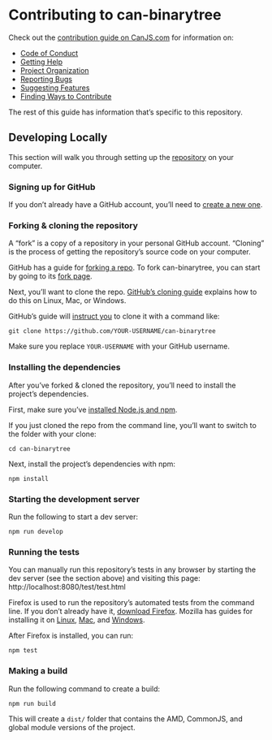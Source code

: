 # Contributing to can-binarytree

Check out the [contribution guide on CanJS.com](https://canjs.com/doc/guides/contribute.html) for information on:

- [Code of Conduct](https://canjs.com/doc/guides/contribute.html#CodeofConduct)
- [Getting Help](https://canjs.com/doc/guides/contribute.html#GettingHelp)
- [Project Organization](https://canjs.com/doc/guides/contributing/project-organization.html)
- [Reporting Bugs](https://canjs.com/doc/guides/contributing/bug-report.html)
- [Suggesting Features](https://canjs.com/doc/guides/contributing/feature-suggestion.html)
- [Finding Ways to Contribute](https://canjs.com/doc/guides/contributing/finding-ways-to-contribute.html)

The rest of this guide has information that’s specific to this repository.

## Developing Locally

This section will walk you through setting up the [repository](https://github.com/canjs/can-binarytree) on your computer.

### Signing up for GitHub

If you don’t already have a GitHub account, you’ll need to [create a new one](https://help.github.com/articles/signing-up-for-a-new-github-account/).

### Forking & cloning the repository

A “fork” is a copy of a repository in your personal GitHub account. “Cloning” is the process of getting the repository’s source code on your computer.

GitHub has a guide for [forking a repo](https://help.github.com/articles/fork-a-repo/). To fork can-binarytree, you can start by going to its [fork page](https://github.com/canjs/can-binarytree/fork).

Next, you’ll want to clone the repo. [GitHub’s cloning guide](https://help.github.com/articles/cloning-a-repository/) explains how to do this on Linux, Mac, or Windows.

GitHub’s guide will [instruct you](https://help.github.com/articles/fork-a-repo/#step-2-create-a-local-clone-of-your-fork) to clone it with a command like:

```shell
git clone https://github.com/YOUR-USERNAME/can-binarytree
```

Make sure you replace `YOUR-USERNAME` with your GitHub username.

### Installing the dependencies

After you’ve forked & cloned the repository, you’ll need to install the project’s dependencies.

First, make sure you’ve [installed Node.js and npm](https://docs.npmjs.com/getting-started/installing-node).

If you just cloned the repo from the command line, you’ll want to switch to the folder with your clone:

```shell
cd can-binarytree
```

Next, install the project’s dependencies with npm:

```shell
npm install
```

### Starting the development server

Run the following to start a dev server:

```shell
npm run develop
```

### Running the tests

You can manually run this repository’s tests in any browser by starting the dev server (see the section above) and visiting this page: http://localhost:8080/test/test.html

Firefox is used to run the repository’s automated tests from the command line. If you don’t already have it, [download Firefox](https://www.mozilla.org/en-US/firefox/new/). Mozilla has guides for installing it on [Linux](https://support.mozilla.org/t5/Install-and-Update/Install-Firefox-on-Linux/ta-p/2516), [Mac](https://support.mozilla.org/t5/Install-and-Update/How-to-download-and-install-Firefox-on-Mac/ta-p/3453), and [Windows](https://support.mozilla.org/t5/Install-and-Update/How-to-download-and-install-Firefox-on-Windows/ta-p/2210).

After Firefox is installed, you can run:

```shell
npm test
```

### Making a build

Run the following command to create a build:

```shell
npm run build
```

This will create a `dist/` folder that contains the AMD, CommonJS, and global module versions of the project.

